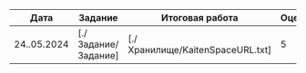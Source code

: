 | Дата | Задание | Итоговая работа | Оценка |
| --- | --- | --- | --- |
| 24..05.2024 | [./Задание/Задание] | [./Хранилище/KaitenSpaceURL.txt] | 5 |
